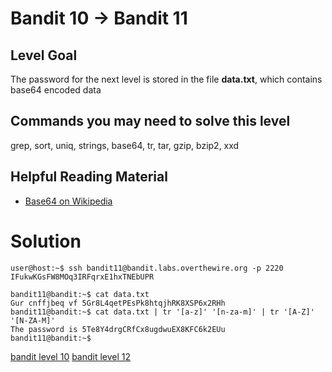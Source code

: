 <h1>Bandit 10 &#x2192; Bandit 11 </h1>

<h2 id="level-goal">Level Goal</h2>
<p>The password for the next level is stored in the file <strong>data.txt</strong>,
which contains base64 encoded data</p>

<h2 id="commands-you-may-need-to-solve-this-level">Commands you may need to solve this level</h2>
<p>grep, sort, uniq, strings, base64, tr, tar, gzip, bzip2, xxd</p>

<h2 id="helpful-reading-material">Helpful Reading Material</h2>
<ul>
  <li><a href="https://en.wikipedia.org/wiki/Base64">Base64 on Wikipedia</a></li>
</ul>


<h1>Solution</h1>

```
user@host:~$ ssh bandit11@bandit.labs.overthewire.org -p 2220
IFukwKGsFW8MOq3IRFqrxE1hxTNEbUPR

bandit11@bandit:~$ cat data.txt
Gur cnffjbeq vf 5Gr8L4qetPEsPk8htqjhRK8XSP6x2RHh
bandit11@bandit:~$ cat data.txt | tr '[a-z]' '[n-za-m]' | tr '[A-Z]' '[N-ZA-M]'
The password is 5Te8Y4drgCRfCx8ugdwuEX8KFC6k2EUu
bandit11@bandit:~$
```

[bandit level 10](10.md)
[bandit level 12](12.md)
